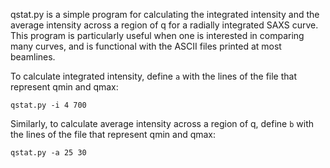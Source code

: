 
qstat.py is a simple program for calculating the integrated intensity and the average intensity across a region of q for a radially integrated SAXS curve. This program is particularly useful when one is interested in comparing many curves, and is functional with the ASCII files printed at most beamlines. 

To calculate integrated intensity, define `a` with the lines of the file that represent qmin and qmax:
```
qstat.py -i 4 700
```
Similarly, to calculate average intensity across a region of q, define `b` with the lines of the file that represent qmin and qmax:
```
qstat.py -a 25 30 
```
